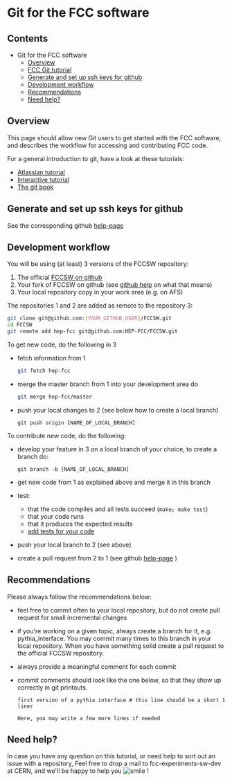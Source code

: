 Git for the FCC software
=========================

Contents
--------

-   Git for the FCC software
    -   [Overview](#overview)
    -   [FCC Git tutorial](#fcc-git-tutorial)
    -   [Generate and set up ssh keys for
        github](#generate-and-set-up-ssh-keys-for-github)
    -   [Development workflow](#development-workflow)
    -   [Recommendations](#recommendations)
    -   [Need help?](#need-help)

Overview
-------------

This page should allow new Git users to get started with the FCC
software, and describes the workflow for accessing and contributing FCC
code.

For a general introduction to git, have a look at these tutorials:

-   [Atlassian tutorial](https://www.atlassian.com/git/tutorials/)
-   [Interactive tutorial](http://pcottle.github.io/learnGitBranching/)
-   [The git book](https://git-scm.com/book/en/v2)

Generate and set up ssh keys for github
--------------------------------------------

See the corresponding github
[help-page](https://help.github.com/articles/generating-an-ssh-key/)

Development workflow
-------------------------

You will be using (at least) 3 versions of the FCCSW repository:

1.  The official [FCCSW on github](https://github.com/HEP-FCC/FCCSW)
2.  Your fork of FCCSW on github (see [github help](https://help.github.com/articles/fork-a-repo/) on what that means)
3.  Your local repository copy in your work area (e.g. on AFS)

The repositories 1 and 2 are added as remote to the repository 3:

```bash
git clone git@github.com:[YOUR_GITHUB_USER]/FCCSW.git
cd FCCSW
git remote add hep-fcc git@github.com:HEP-FCC/FCCSW.git
```

To get new code, do the following in 3

-   fetch information from 1

    ```bash
    git fetch hep-fcc
    ```

-   merge the master branch from 1 into your development area do

    ```bash
    git merge hep-fcc/master
    ```

-   push your local changes to 2 (see below how to create a local branch)

    ```
    git push origin [NAME_OF_LOCAL_BRANCH]
    ```

To contribute new code, do the following:

-   develop your feature in 3 on a local branch of your choice, to create a branch do:

    ```
    git branch -b [NAME_OF_LOCAL_BRANCH]
    ```

-   get new code from 1 as explained above and merge it in this branch
-   test:
    -   that the code compiles and all tests succeed (`make; make test`)
    -   that your code runs
    -   that it produces the expected results
    -   [add tests for your code](https://github.com/HEP-FCC/FCCSW/blob/master/doc/AddingTestsToFCCSW.md)
-   push your local branch to 2 (see above)
-   create a pull request from 2 to 1 (see github [help-page](https://help.github.com/articles/creating-a-pull-request/) )

Recommendations
--------------------

Please always follow the recommendations below:

-   feel free to commit often to your local repository, but do not
    create pull request for small incremental changes
-   if you're working on a given topic, always create a branch for
    it, e.g. pythia\_interface. You may commit many times to this branch
    in your local repository. When you have something solid create a
    pull request to the official FCCSW repository.
-   always provide a meaningful comment for each commit
-   commit comments should look like the one below, so that they show up
    correctly in git printouts.

    ```
    first version of a pythia interface # this line should be a short 1 liner

    Here, you may write a few more lines if needed
    ```

Need help?
---------------

In case you have any question on this tutorial, or need help to sort out
an issue with a repository, Feel free to drop a mail to
fcc-experiments-sw-dev at CERN, and we'll be happy to help you
![smile](https://twiki.cern.ch/twiki/pub/TWiki/SmiliesPlugin/smile.gif "smile")
!
